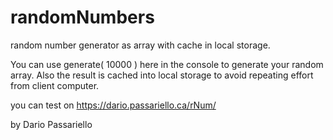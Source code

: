 # randomNumbers

random number generator as array with cache in local storage.

You can use generate( 10000 ) here in the console to generate your random array.
Also the result is cached into local storage to avoid repeating effort from client computer.

you can test on <https://dario.passariello.ca/rNum/>

by Dario Passariello

